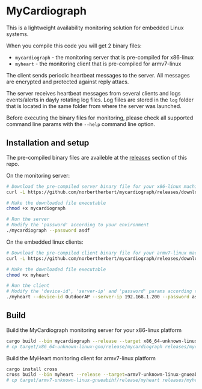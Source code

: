 # MyCardiograph

This is a lightweight availability monitoring solution for embedded Linux systems.

When you compile this code you will get 2 binary files:

- `mycardiograph` - the monitoring server that is pre-compiled for x86-linux
- `myheart` - the monitoring client that is pre-compiled for armv7-linux

The client sends periodic heartbeat messages to the server. All messages are encrypted and protected against reply attacs.

The server receives heartbeat messages from several clients and logs events/alerts in dayly rotating log files. Log fiiles are stored in the `log` folder that is located in the same folder from where the server was launched.

Before executing the binary files for monitoring, please check all supported command line params with the `--help` command line option.

## Installation and setup

The pre-compiled binary files are availeble at the [releases](https://github.com/norbertherbert/mycardiograph/releases) section of this repo.

On the monitoring server:

```bash
# Download the pre-compiled server binary file for your x86-linux machine 
curl -L https://github.com/norbertherbert/mycardiograph/releases/download/v0.1.0/mycardiograph-0.1.0-x86_64-unknown-linux-gnu -o mycardiograph

# Make the downloaded file executable
chmod +x mycardiograph

# Run the server
# Modify the 'password' according to your environment
./mycardiograph --password asdf
```

On the embedded linux clients:

```bash
# Download the pre-compiled client binary file for your armv7-linux machine 
curl -L https://github.com/norbertherbert/mycardiograph/releases/download/v0.1.0/myheart-0.1.0-armv7-unknown-linux-gnueabihf -o myheart

# Make the downloaded file executable
chmod +x myheart

# Run the client
# Modify the 'device-id', 'server-ip' and 'password' params according to your environment
./myheart --device-id OutdoorAP --server-ip 192.168.1.200 --password asdf
```

## Build

Build the MyCardiograph monitoring server for your x86-linux platform

```bash
cargo build --bin mycardiograph --release --target x86_64-unknown-linux-gnu
# cp target/x86_64-unknown-linux-gnu/release/mycardiograph releases/mycardiograph-0.1.0-x86_64-unknown-linux-gnu
```

Build the MyHeart monitoring client for armv7-linux platform

```bash
cargo install cross
cross build --bin myheart --release --target=armv7-unknown-linux-gnueabihf
# cp target/armv7-unknown-linux-gnueabihf/release/myheart releases/myheart-0.1.0-armv7-unknown-linux-gnueabihf
```
